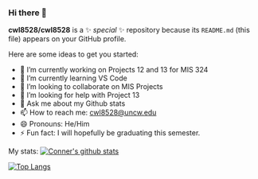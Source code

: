 ### Hi there 👋


**cwl8528/cwl8528** is a ✨ _special_ ✨ repository because its `README.md` (this file) appears on your GitHub profile.

Here are some ideas to get you started:

- 🔭 I’m currently working on Projects 12 and 13 for MIS 324
- 🌱 I’m currently learning VS Code
- 👯 I’m looking to collaborate on MIS Projects
- 🤔 I’m looking for help with Project 13
- 💬 Ask me about my Github stats
- 📫 How to reach me: cwl8528@uncw.edu
- 😄 Pronouns: He/Him
- ⚡ Fun fact: I will hopefully be graduating this semester. 


My stats:
[![Conner's github stats](https://github-readme-stats.vercel.app/api?username=cwl8528&count_private=true&show_icons=true&theme=radical&hide_rank=false)](https://github.com/anuraghazra/github-readme-stats)

[![Top Langs](https://github-readme-stats.vercel.app/api/top-langs/?username=cwl8528)](https://github.com/anuraghazra/github-readme-stats)
